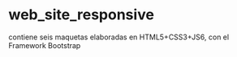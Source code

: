 # web_site_responsive
contiene seis maquetas elaboradas en HTML5+CSS3+JS6, con el Framework Bootstrap
